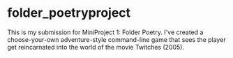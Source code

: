 # folder_poetryproject
This is my submission for MiniProject 1: Folder Poetry. I've created a choose-your-own adventure-style command-line game that sees the player get reincarnated into the world of the movie Twitches (2005). 
